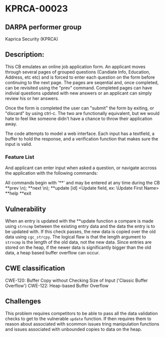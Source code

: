 # KPRCA-00023

## DARPA performer group
Kaprica Security (KPRCA)

## Description:

This CB emulates an online job application form. An applicant moves through
several pages of grouped questions (Candiate Info, Education, Address, etc etc)
and is forced to enter each question on the form before continuing to the next
page. The pages are seqential and, once completed, can be revisited using the
"prev" command. Completed pages can have indivial questions updated with new
answers or an applicant can simply review his or her answers. 

Once the form is completed the user can "submit" the form by exiting, or
"discard" by using ctrl-c. The two are functionally equivalent, but we would
hate to feel like someone didn't have a chance to throw their application away.

The code attempts to model a web interface. Each input has a textfield,
a buffer to hold the response, and a verification function that makes sure the
input is valid. 

### Feature List

And applicant can enter input when asked a question, or navigate accross the
application with the following commands:

All commands begin with '**' and may be entered at any time during the CB
**prev 
    <Return to the previous page>\n);
**next 
    <Move to the next page>\n);
**update [id] 
    <Update field, ex: \Update First Name\>
**help 
    <Print this dialogue>
**exit 
    <Exit application>

## Vulnerability

When an entry is updated with the **update function a compare is made using
`strncmp` between the existing entry data and the data the entry is to be
updated with. If this check passes, the new data is copied over the old data
using `cgc_strcpy`. The logical flaw is that the length argument to `strncmp` is
the length of the old data, not the new data. Since entries are stored on the
heap, if the newer data is significantly bigger than the old data, a heap based
buffer overflow can occur.

## CWE classification

CWE-120: Buffer Copy without Checking Size of Input ('Classic Buffer Overflow')
CWE-122: Heap-based Buffer Overflow

## Challenges

This problem requires competitors to be able to pass all the data validation
checks to get to the vulnerable `update` function. If then requires them to
reason about associated with scommon issues tring manipulation functions and
issues associated with unbounded copies to data on the heap.
